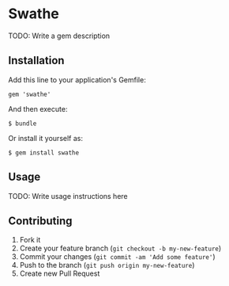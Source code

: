 # Swathe

TODO: Write a gem description

## Installation

Add this line to your application's Gemfile:

    gem 'swathe'

And then execute:

    $ bundle

Or install it yourself as:

    $ gem install swathe

## Usage

TODO: Write usage instructions here

## Contributing

1. Fork it
2. Create your feature branch (`git checkout -b my-new-feature`)
3. Commit your changes (`git commit -am 'Add some feature'`)
4. Push to the branch (`git push origin my-new-feature`)
5. Create new Pull Request
